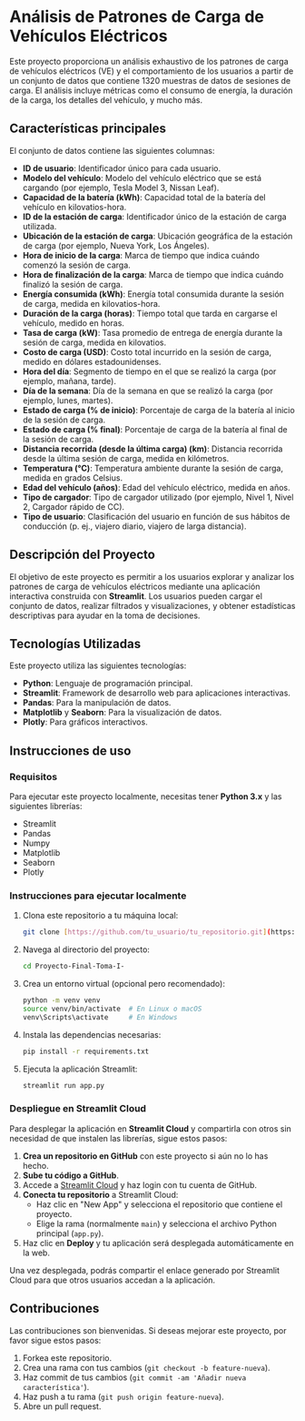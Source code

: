 # Análisis de Patrones de Carga de Vehículos Eléctricos

Este proyecto proporciona un análisis exhaustivo de los patrones de carga de vehículos eléctricos (VE) y el comportamiento de los usuarios a partir de un conjunto de datos que contiene 1320 muestras de datos de sesiones de carga. El análisis incluye métricas como el consumo de energía, la duración de la carga, los detalles del vehículo, y mucho más.

## Características principales

El conjunto de datos contiene las siguientes columnas:

- **ID de usuario**: Identificador único para cada usuario.
- **Modelo del vehículo**: Modelo del vehículo eléctrico que se está cargando (por ejemplo, Tesla Model 3, Nissan Leaf).
- **Capacidad de la batería (kWh)**: Capacidad total de la batería del vehículo en kilovatios-hora.
- **ID de la estación de carga**: Identificador único de la estación de carga utilizada.
- **Ubicación de la estación de carga**: Ubicación geográfica de la estación de carga (por ejemplo, Nueva York, Los Ángeles).
- **Hora de inicio de la carga**: Marca de tiempo que indica cuándo comenzó la sesión de carga.
- **Hora de finalización de la carga**: Marca de tiempo que indica cuándo finalizó la sesión de carga.
- **Energía consumida (kWh)**: Energía total consumida durante la sesión de carga, medida en kilovatios-hora.
- **Duración de la carga (horas)**: Tiempo total que tarda en cargarse el vehículo, medido en horas.
- **Tasa de carga (kW)**: Tasa promedio de entrega de energía durante la sesión de carga, medida en kilovatios.
- **Costo de carga (USD)**: Costo total incurrido en la sesión de carga, medido en dólares estadounidenses.
- **Hora del día**: Segmento de tiempo en el que se realizó la carga (por ejemplo, mañana, tarde).
- **Día de la semana**: Día de la semana en que se realizó la carga (por ejemplo, lunes, martes).
- **Estado de carga (% de inicio)**: Porcentaje de carga de la batería al inicio de la sesión de carga.
- **Estado de carga (% final)**: Porcentaje de carga de la batería al final de la sesión de carga.
- **Distancia recorrida (desde la última carga) (km)**: Distancia recorrida desde la última sesión de carga, medida en kilómetros.
- **Temperatura (°C)**: Temperatura ambiente durante la sesión de carga, medida en grados Celsius.
- **Edad del vehículo (años)**: Edad del vehículo eléctrico, medida en años.
- **Tipo de cargador**: Tipo de cargador utilizado (por ejemplo, Nivel 1, Nivel 2, Cargador rápido de CC).
- **Tipo de usuario**: Clasificación del usuario en función de sus hábitos de conducción (p. ej., viajero diario, viajero de larga distancia).

## Descripción del Proyecto

El objetivo de este proyecto es permitir a los usuarios explorar y analizar los patrones de carga de vehículos eléctricos mediante una aplicación interactiva construida con **Streamlit**. Los usuarios pueden cargar el conjunto de datos, realizar filtrados y visualizaciones, y obtener estadísticas descriptivas para ayudar en la toma de decisiones.

## Tecnologías Utilizadas

Este proyecto utiliza las siguientes tecnologías:

- **Python**: Lenguaje de programación principal.
- **Streamlit**: Framework de desarrollo web para aplicaciones interactivas.
- **Pandas**: Para la manipulación de datos.
- **Matplotlib** y **Seaborn**: Para la visualización de datos.
- **Plotly**: Para gráficos interactivos.

## Instrucciones de uso

### Requisitos

Para ejecutar este proyecto localmente, necesitas tener **Python 3.x** y las siguientes librerías:

- Streamlit
- Pandas
- Numpy
- Matplotlib
- Seaborn
- Plotly

### Instrucciones para ejecutar localmente

1. Clona este repositorio a tu máquina local:
    ```bash
    git clone [https://github.com/tu_usuario/tu_repositorio.git](https://github.com/Sebas23615/Proyecto-Final-Toma-I-.git)
    ```

2. Navega al directorio del proyecto:
    ```bash
    cd Proyecto-Final-Toma-I-
    ```

3. Crea un entorno virtual (opcional pero recomendado):
    ```bash
    python -m venv venv
    source venv/bin/activate  # En Linux o macOS
    venv\Scripts\activate     # En Windows
    ```

4. Instala las dependencias necesarias:
    ```bash
    pip install -r requirements.txt
    ```

5. Ejecuta la aplicación Streamlit:
    ```bash
    streamlit run app.py
    ```

### Despliegue en Streamlit Cloud

Para desplegar la aplicación en **Streamlit Cloud** y compartirla con otros sin necesidad de que instalen las librerías, sigue estos pasos:

1. **Crea un repositorio en GitHub** con este proyecto si aún no lo has hecho.
2. **Sube tu código a GitHub**.
3. Accede a [Streamlit Cloud](https://share.streamlit.io/) y haz login con tu cuenta de GitHub.
4. **Conecta tu repositorio** a Streamlit Cloud:
   - Haz clic en "New App" y selecciona el repositorio que contiene el proyecto.
   - Elige la rama (normalmente `main`) y selecciona el archivo Python principal (`app.py`).
5. Haz clic en **Deploy** y tu aplicación será desplegada automáticamente en la web.

Una vez desplegada, podrás compartir el enlace generado por Streamlit Cloud para que otros usuarios accedan a la aplicación.

## Contribuciones

Las contribuciones son bienvenidas. Si deseas mejorar este proyecto, por favor sigue estos pasos:

1. Forkea este repositorio.
2. Crea una rama con tus cambios (`git checkout -b feature-nueva`).
3. Haz commit de tus cambios (`git commit -am 'Añadir nueva característica'`).
4. Haz push a tu rama (`git push origin feature-nueva`).
5. Abre un pull request.
